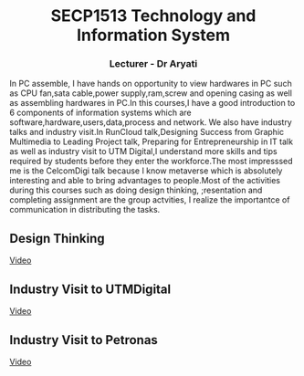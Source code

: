 <h1 align="center">SECP1513 Technology and Information System</h1>
<h3 align="center">Lecturer - Dr Aryati</h3>
In PC assemble, I have hands on opportunity to view hardwares in PC such as CPU fan,sata cable,power supply,ram,screw and opening casing as well as assembling hardwares in PC.In this courses,I have a good introduction to 6 components of information systems which are software,hardware,users,data,process and network.
We also have industry talks and industry visit.In RunCloud talk,Designing Success from Graphic Multimedia to Leading Project talk, Preparing for Entrepreneurship in IT talk as well as industry visit to UTM Digital,I understand more skills and tips required by students before they enter the workforce.The most impresssed me is the CelcomDigi talk because I know metaverse which is absolutely interesting and able to bring advantages to people.Most of the activities during this courses such as doing design thinking, ;resentation and completing assignment are the group actvities, I  realize the importantce of communication in distributing the tasks.




##  Design Thinking
[Video](https://youtu.be/-T7p3FxXtSc?si=y5yG4c_UmInLa_j8 )

## Industry Visit to UTMDigital
[Video](https://drive.google.com/file/d/1H3ohpFpJz6KavEGv4b81e-vnLT5xpKOS/view?usp=drivesdk )

## Industry Visit to Petronas
[Video](https://www.youtube.com/watch?v=poiS3ESiEe4)
